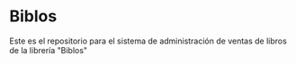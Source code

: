 # Biblos
Este es el repositorio para el sistema de administración de ventas de libros de la librería "Biblos"
